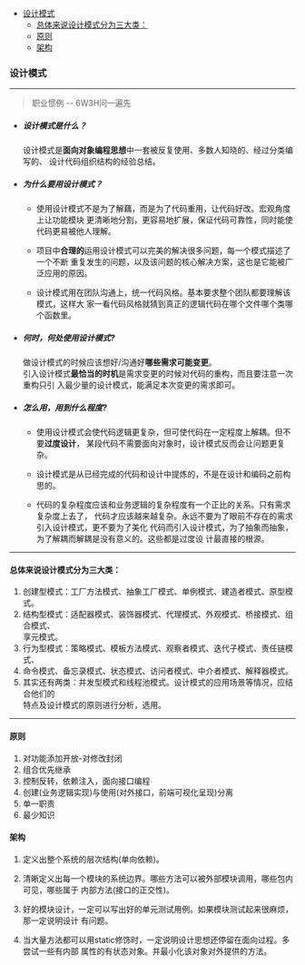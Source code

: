 
<!-- vim-markdown-toc GFM -->

- [设计模式](#设计模式)
  - [总体来说设计模式分为三大类：](#总体来说设计模式分为三大类)
  - [原则](#原则)
  - [架构](#架构)

<!-- vim-markdown-toc -->


### 设计模式


---
> 职业惯例 -- 6W3H问一遍先


- ##### 设计模式是什么？  
  设计模式是**面向对象编程思想**中一套被反复使用、多数人知晓的、经过分类编写的、
  设计代码组织结构的经验总结。  


- ##### 为什么要用设计模式？  
  - 使用设计模式不是为了解藕，而是为了代码重用，让代码好改。宏观角度上让功能模块
    更清晰地分割，更容易地扩展，保证代码可靠性，同时能使代码更易被他人理解。  

  - 项目中**合理的**运用设计模式可以完美的解决很多问题，每一个模式描述了一个不断
    重复发生的问题，以及该问题的核心解决方案，这也是它能被广泛应用的原因。  

  - 设计模式用在团队沟通上，统一代码风格。基本要求整个团队都要理解该模式，这样大
    家一看代码风格就猜到真正的逻辑代码在哪个文件哪个类哪个函数里。


- ##### 何时，何处使用设计模式?  
  做设计模式的时候应该想好/沟通好**哪些需求可能变更**。  
  引入设计模式**最恰当的时机**是需求变更的时候对代码的重构，而且要注意一次重构只引
  入最少量的设计模式，能满足本次变更的需求即可。


- ##### 怎么用，用到什么程度?  
  - 使用设计模式会使代码逻辑更复杂，但可使代码在一定程度上解耦。但不要**过度设计**，
    某段代码不需要面向对象时，设计模式反而会让问题更复杂。  

  - 设计模式是从已经完成的代码和设计中提炼的，不是在设计和编码之前构思的。

  - 代码的复杂程度应该和业务逻辑的复杂程度有一个正比的关系。只有需求复杂度上去了，
    代码才应该越来越复杂。永远不要为了眼前不存在的需求引入设计模式，更不要为了美化
    代码而引入设计模式，为了抽象而抽象，为了解耦而解耦是没有意义的。这些都是过度设
    计最直接的根源。  

---


#### 总体来说设计模式分为三大类：  

1. 创建型模式：工厂方法模式、抽象工厂模式、单例模式、建造者模式、原型模式。  
2. 结构型模式：适配器模式、装饰器模式、代理模式、外观模式、桥接模式、组合模式、  
   享元模式。  
3. 行为型模式：策略模式、模板方法模式、观察者模式、迭代子模式、责任链模式、  
4. 命令模式、备忘录模式、状态模式、访问者模式、中介者模式、解释器模式。  
5. 其实还有两类：并发型模式和线程池模式。设计模式的应用场景等情况，应结合他们的  
   特点及设计模式的原则进行分析，选用。

---


#### 原则
1. 对功能添加开放-对修改封闭
2. 组合优先继承
3. 控制反转，依赖注入，面向接口编程
4. 创建(业务逻辑实现)与使用(对外接口，前端可视化呈现)分离
5. 单一职责
6. 最少知识


#### 架构
1. 定义出整个系统的层次结构(单向依赖)。

2. 清晰定义出每一个模块的系统边界。哪些方法可以被外部模块调用，哪些包内可见，哪些属于
   内部方法(接口的正交性)。

3. 好的模块设计，一定可以写出好的单元测试用例。如果模块测试起来很麻烦，那一定说明设计
   有问题。

4. 当大量方法都可以用static修饰时，一定说明设计思想还停留在面向过程。多尝试一些有内部
   属性的有状态对象。并最小化该对象对外提供的方法。
